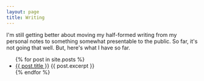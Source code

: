 ```yaml
---
layout: page
title: Writing
---
```


I'm still getting better about moving my half-formed writing from my personal
notes to something somewhat presentable to the public. So far, it's not going
that well. But, here's what I have so far.

<ul>
  {% for post in site.posts %}
    <li>
      <a href="{{ post.url }}">{{ post.title }}</a>
      {{ post.excerpt }}
    </li>
  {% endfor %}
</ul>
